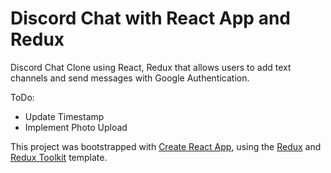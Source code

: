 # Discord Chat with React App and Redux

Discord Chat Clone using React, Redux that allows users to add text channels and send messages with Google Authentication.

ToDo:
- Update Timestamp
- Implement Photo Upload

This project was bootstrapped with [Create React App](https://github.com/facebook/create-react-app), using the [Redux](https://redux.js.org/) and [Redux Toolkit](https://redux-toolkit.js.org/) template.

